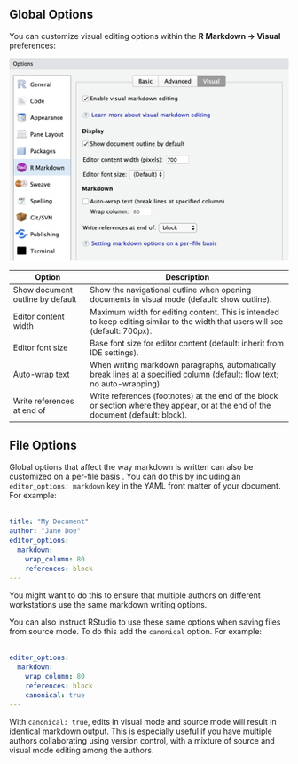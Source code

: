 <!-- -*- mode: gfm -*- -->

## Global Options

You can customize visual editing options within the **R Markdown -\> Visual** preferences:

<img src="images/visual-editing-options.png" class="illustration" width="588"/>

| Option                           | Description                                                                                                                        |
|----------------------------------|------------------------------------------------------------------------------------------------------------------------------------|
| Show document outline by default | Show the navigational outline when opening documents in visual mode (default: show outline).                                       |
| Editor content width             | Maximum width for editing content. This is intended to keep editing similar to the width that users will see (default: 700px).     |
| Editor font size                 | Base font size for editor content (default: inherit from IDE settings).                                                            |
| Auto-wrap text                   | When writing markdown paragraphs, automatically break lines at a specified column (default: flow text; no auto-wrapping).          |
| Write references at end of       | Write references (footnotes) at the end of the block or section where they appear, or at the end of the document (default: block). |

## File Options

Global options that affect the way markdown is written can also be customized on a per-file basis . You can do this by including an `editor_options: markdown` key in the YAML front matter of your document. For example:

``` yaml
---
title: "My Document"
author: "Jane Doe"
editor_options:
  markdown:
    wrap_column: 80
    references: block
---
```

You might want to do this to ensure that multiple authors on different workstations use the same markdown writing options.

You can also instruct RStudio to use these same options when saving files from source mode. To do this add the `canonical` option. For example:

``` yaml
---
editor_options:
  markdown:
    wrap_column: 80
    references: block
    canonical: true
---
```

With `canonical: true`, edits in visual mode and source mode will result in identical markdown output. This is especially useful if you have multiple authors collaborating using version control, with a mixture of source and visual mode editing among the authors.
